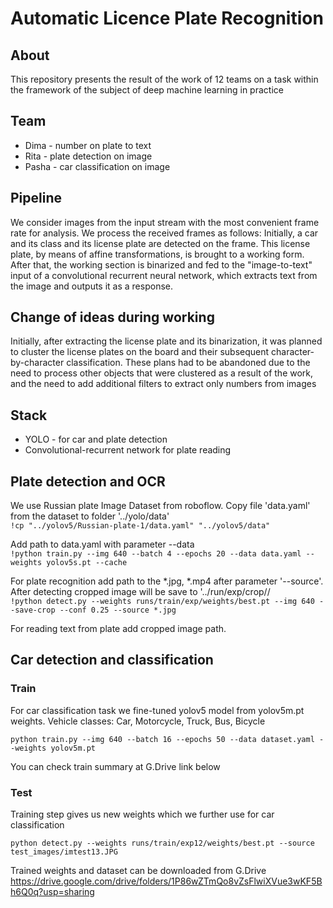 # Automatic Licence Plate Recognition
## About
This repository presents the result of the work of 12 teams on a task within the framework of the subject of deep machine learning in practice

## Team
* Dima - number on plate to text
* Rita - plate detection on image
* Pasha - car classification on image

## Pipeline
We consider images from the input stream with the most convenient frame rate for analysis. We process the received frames as follows: Initially, a car and its class and its license plate are detected on the frame. This license plate, by means of affine transformations, is brought to a working form. After that, the working section is binarized and fed to the "image-to-text" input of a convolutional recurrent neural network, which extracts text from the image and outputs it as a response.

## Change of ideas during working
Initially, after extracting the license plate and its binarization, it was planned to cluster the license plates on the board and their subsequent character-by-character classification. These plans had to be abandoned due to the need to process other objects that were clustered as a result of the work, and the need to add additional filters to extract only numbers from images

## Stack
* YOLО - for car and plate detection
* Convolutional-recurrent network for plate reading

## Plate detection and OCR

We use Russian plate Image Dataset from roboflow. Copy file 'data.yaml' from the dataset to folder '../yolo/data'
<br>`!cp "../yolov5/Russian-plate-1/data.yaml" "../yolov5/data"`

Add path to data.yaml with parameter --data
<br>`!python train.py --img 640 --batch 4 --epochs 20 --data data.yaml --weights yolov5s.pt --cache`

For plate recognition add path to the *.jpg, *.mp4 after parameter '--source'. After detecting cropped image will be save to '../run/exp/crop//
<br>`!python detect.py --weights runs/train/exp/weights/best.pt --img 640 --save-crop --conf 0.25 --source *.jpg`

For reading text from plate add cropped image path.

## Car detection and classification
### Train
For car classification task we fine-tuned yolov5 model from yolov5m.pt weights.
Vehicle classes: Car, Motorcycle, Truck, Bus, Bicycle
```
python train.py --img 640 --batch 16 --epochs 50 --data dataset.yaml --weights yolov5m.pt
```
You can check train summary at G.Drive link below

### Test
Training step gives us new weights which we further use for car classification
```
python detect.py --weights runs/train/exp12/weights/best.pt --source test_images/imtest13.JPG
```
Trained weights and dataset can be downloaded from G.Drive
https://drive.google.com/drive/folders/1P86wZTmQo8vZsFlwiXVue3wKF5Bh6Q0q?usp=sharing


